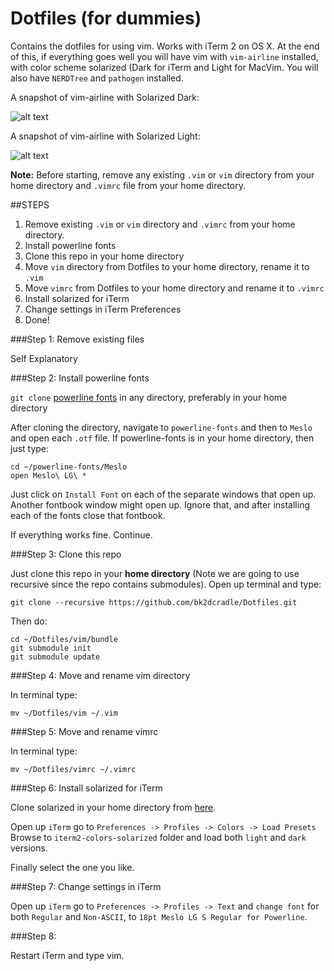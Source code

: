 # Dotfiles (for dummies)
Contains the dotfiles for using vim. Works with iTerm 2 on OS X.
At the end of this, if everything goes well you will have vim with ```vim-airline``` installed, with color scheme solarized (Dark for iTerm and Light for MacVim. You will also have ```NERDTree``` and ```pathogen``` installed.

A snapshot of vim-airline with Solarized Dark:

![alt text](https://raw.githubusercontent.com/wiki/bling/vim-airline/screenshots/demo.gif "Solarized Dark")

A snapshot of vim-airline with Solarized Light:

![alt text](https://camo.githubusercontent.com/44d3ea9af4d9b289521802e734f40cc16e153b15/68747470733a2f2f662e636c6f75642e6769746875622e636f6d2f6173736574732f3330363530322f313030393432392f64363933303664612d306233382d313165332d393462662d3763366533656566343165392e706e67 "Solarized Light")


**Note:** Before starting, remove any existing ```.vim``` or ```vim``` directory from your home directory and 
```.vimrc``` file from your home directory.

##STEPS

 1. Remove existing ```.vim``` or ```vim``` directory and ```.vimrc``` from your home directory.
 2. Install powerline fonts
 3. Clone this repo in your home directory
 4. Move ```vim``` directory from Dotfiles to your home directory, rename it to ```.vim```
 5. Move ```vimrc``` from Dotfiles to your home directory and rename it to ```.vimrc```
 6. Install solarized for iTerm
 7. Change settings in iTerm Preferences
 8. Done!

###Step 1: Remove existing files
  
  Self Explanatory
  
###Step 2: Install powerline fonts

  ```git clone``` [powerline fonts](https://github.com/powerline/fonts.git) in any directory, preferably in your home directory
  
  After cloning the directory, navigate to ```powerline-fonts``` and then to ```Meslo``` and open each ```.otf``` file. If powerline-fonts is in your home directory, then just type:
  
  ```
  cd ~/powerline-fonts/Meslo
  open Meslo\ LG\ *
  ```
  
  Just click on ```Install Font``` on each of the separate windows that open up. Another fontbook window might open up. Ignore that, and after installing each of the fonts close that fontbook.
  
  If everything works fine. Continue.
  
###Step 3: Clone this repo
  
  Just clone this repo in your **home directory** (Note we are going to use recursive since the repo contains submodules). Open up terminal and type:
  
  ```
  git clone --recursive https://github.com/bk2dcradle/Dotfiles.git
  ```
  
  Then do:
  ```
  cd ~/Dotfiles/vim/bundle
  git submodule init
  git submodule update
  ```

###Step 4: Move and rename vim directory

  In terminal type:
  
  ```
  mv ~/Dotfiles/vim ~/.vim
  ```
  
###Step 5: Move and rename vimrc

  In terminal type:
  
  ```
  mv ~/Dotfiles/vimrc ~/.vimrc
  ```

###Step 6: Install solarized for iTerm
 
  Clone solarized in your home directory from [here](https://github.com/altercation/solarized).
  
  Open up ```iTerm``` go to ```Preferences -> Profiles -> Colors -> Load Presets``` Browse to ```iterm2-colors-solarized``` folder and load both ```light``` and ```dark``` versions. 
  
  Finally select the one you like.

###Step 7: Change settings in iTerm 

  Open up ```iTerm``` go to ```Preferences -> Profiles -> Text``` and ```change font``` for both ```Regular``` and ```Non-ASCII```, to ```18pt Meslo LG S Regular for Powerline```.
  
###Step 8:
  
  Restart iTerm and type vim. 
  
